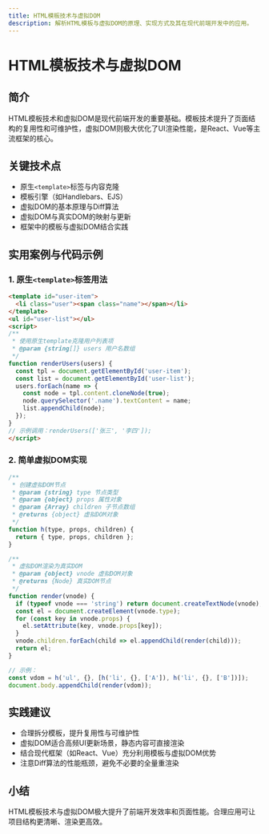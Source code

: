 ```yaml
---
title: HTML模板技术与虚拟DOM
description: 解析HTML模板与虚拟DOM的原理、实现方式及其在现代前端开发中的应用。
---
```


# HTML模板技术与虚拟DOM

## 简介

HTML模板技术和虚拟DOM是现代前端开发的重要基础。模板技术提升了页面结构的复用性和可维护性，虚拟DOM则极大优化了UI渲染性能，是React、Vue等主流框架的核心。

## 关键技术点

- 原生`<template>`标签与内容克隆
- 模板引擎（如Handlebars、EJS）
- 虚拟DOM的基本原理与Diff算法
- 虚拟DOM与真实DOM的映射与更新
- 框架中的模板与虚拟DOM结合实践

## 实用案例与代码示例

### 1. 原生`<template>`标签用法

```html
<template id="user-item">
  <li class="user"><span class="name"></span></li>
</template>
<ul id="user-list"></ul>
<script>
/**
 * 使用原生template克隆用户列表项
 * @param {string[]} users 用户名数组
 */
function renderUsers(users) {
  const tpl = document.getElementById('user-item');
  const list = document.getElementById('user-list');
  users.forEach(name => {
    const node = tpl.content.cloneNode(true);
    node.querySelector('.name').textContent = name;
    list.appendChild(node);
  });
}
// 示例调用：renderUsers(['张三', '李四']);
</script>
```

### 2. 简单虚拟DOM实现

```js
/**
 * 创建虚拟DOM节点
 * @param {string} type 节点类型
 * @param {object} props 属性对象
 * @param {Array} children 子节点数组
 * @returns {object} 虚拟DOM对象
 */
function h(type, props, children) {
  return { type, props, children };
}

/**
 * 虚拟DOM渲染为真实DOM
 * @param {object} vnode 虚拟DOM对象
 * @returns {Node} 真实DOM节点
 */
function render(vnode) {
  if (typeof vnode === 'string') return document.createTextNode(vnode);
  const el = document.createElement(vnode.type);
  for (const key in vnode.props) {
    el.setAttribute(key, vnode.props[key]);
  }
  vnode.children.forEach(child => el.appendChild(render(child)));
  return el;
}

// 示例：
const vdom = h('ul', {}, [h('li', {}, ['A']), h('li', {}, ['B'])]);
document.body.appendChild(render(vdom));
```

## 实践建议

- 合理拆分模板，提升复用性与可维护性
- 虚拟DOM适合高频UI更新场景，静态内容可直接渲染
- 结合现代框架（如React、Vue）充分利用模板与虚拟DOM优势
- 注意Diff算法的性能瓶颈，避免不必要的全量重渲染

## 小结

HTML模板技术与虚拟DOM极大提升了前端开发效率和页面性能。合理应用可让项目结构更清晰、渲染更高效。 